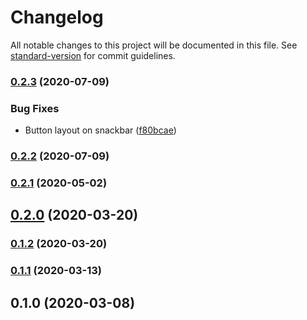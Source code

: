 # Changelog

All notable changes to this project will be documented in this file. See [standard-version](https://github.com/conventional-changelog/standard-version) for commit guidelines.

### [0.2.3](https://github.com/rhangai/vue-layout-collection/compare/v0.2.2...v0.2.3) (2020-07-09)


### Bug Fixes

* Button layout on snackbar ([f80bcae](https://github.com/rhangai/vue-layout-collection/commit/f80bcae60efac5777b361fc3803ef02c9a8b8fc9))

### [0.2.2](https://github.com/rhangai/vue-layout-collection/compare/v0.2.1...v0.2.2) (2020-07-09)

### [0.2.1](https://github.com/rhangai/vue-layout-collection/compare/v0.2.0...v0.2.1) (2020-05-02)

## [0.2.0](https://github.com/rhangai/vue-layout-collection/compare/v0.1.2...v0.2.0) (2020-03-20)

### [0.1.2](https://github.com/rhangai/vue-layout-collection/compare/v0.1.1...v0.1.2) (2020-03-20)

### [0.1.1](https://github.com/rhangai/vue-layout-collection/compare/v0.1.0...v0.1.1) (2020-03-13)

## 0.1.0 (2020-03-08)
